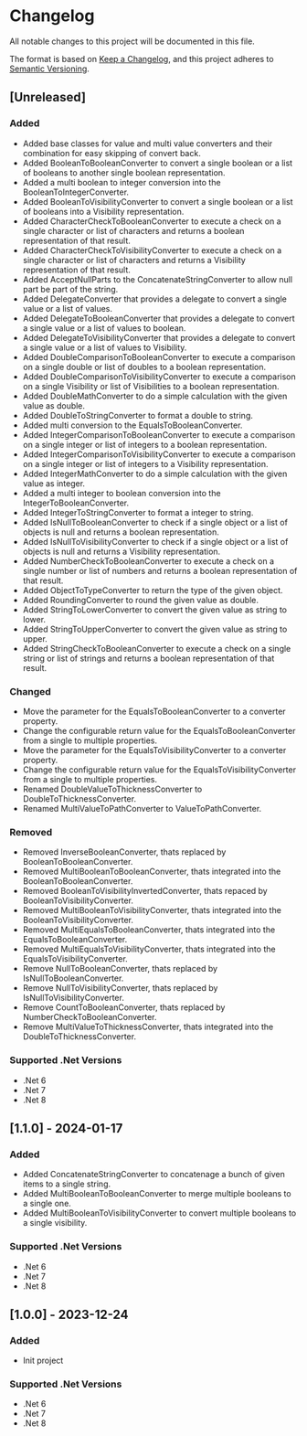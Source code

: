 # Changelog

All notable changes to this project will be documented in this file.

The format is based on [Keep a Changelog](https://keepachangelog.com/en/1.1.0/),
and this project adheres to [Semantic Versioning](https://semver.org/spec/v2.0.0.html).

## [Unreleased]
### Added
- Added base classes for value and  multi value converters and their combination for easy skipping of convert back.
- Added BooleanToBooleanConverter to convert a single boolean or a list of booleans to another single boolean representation.
- Added a multi boolean to integer conversion into the BooleanToIntegerConverter.
- Added BooleanToVisibilityConverter to convert a single boolean or a list of booleans into a Visibility representation.
- Added CharacterCheckToBooleanConverter to execute a check on a single character or list of characters and returns a boolean representation of that result.
- Added CharacterCheckToVisibilityConverter to execute a check on a single character or list of characters and returns a Visibility representation of that result.
- Added AcceptNullParts to the ConcatenateStringConverter to allow null part be part of the string.
- Added DelegateConverter that provides a delegate to convert a single value or a list of values.
- Added DelegateToBooleanConverter that provides a delegate to convert a single value or a list of values to boolean.
- Added DelegateToVisibilityConverter that provides a delegate to convert a single value or a list of values to Visibility.
- Added DoubleComparisonToBooleanConverter to execute a comparison on a single double or list of doubles to a boolean representation.
- Added DoubleComparisonToVisibilityConverter to execute a comparison on a single Visibility or list of Visibilities to a boolean representation.
- Added DoubleMathConverter to do a simple calculation with the given value as double.
- Added DoubleToStringConverter to format a double to string.
- Added multi conversion to the EqualsToBooleanConverter.
- Added IntegerComparisonToBooleanConverter to execute a comparison on a single integer or list of integers to a boolean representation.
- Added IntegerComparisonToVisibilityConverter to execute a comparison on a single integer or list of integers to a Visibility representation.
- Added IntegerMathConverter to do a simple calculation with the given value as integer.
- Added a multi integer to boolean conversion into the IntegerToBooleanConverter.
- Added IntegerToStringConverter to format a integer to string.
- Added IsNullToBooleanConverter to check if a single object or a list of objects is null and returns a boolean representation.
- Added IsNullToVisibilityConverter to check if a single object or a list of objects is null and returns a Visibility representation.
- Added NumberCheckToBooleanConverter to execute a check on a single number or list of numbers and returns a boolean representation of that result.
- Added ObjectToTypeConverter to return the type of the given object.
- Added RoundingConverter to round the given value as double.
- Added StringToLowerConverter to convert the given value as string to lower.
- Added StringToUpperConverter to convert the given value as string to upper.
- Added StringCheckToBooleanConverter to execute a check on a single string or list of strings and returns a boolean representation of that result.
### Changed
- Move the parameter for the EqualsToBooleanConverter to a converter property.
- Change the configurable return value for the EqualsToBooleanConverter from a single to multiple properties.
- Move the parameter for the EqualsToVisibilityConverter to a converter property.
- Change the configurable return value for the EqualsToVisibilityConverter from a single to multiple properties.
- Renamed DoubleValueToThicknessConverter to DoubleToThicknessConverter.
- Renamed MultiValueToPathConverter to ValueToPathConverter.
### Removed
- Removed InverseBooleanConverter, thats replaced by BooleanToBooleanConverter.
- Removed MultiBooleanToBooleanConverter, thats integrated into the BooleanToBooleanConverter.
- Removed BooleanToVisibilityInvertedConverter, thats repaced by BooleanToVisibilityConverter.
- Removed MultiBooleanToVisibilityConverter, thats integrated into the BooleanToVisibilityConverter.
- Removed MultiEqualsToBooleanConverter, thats integrated into the EqualsToBooleanConverter.
- Removed MultiEqualsToVisibilityConverter, thats integrated into the EqualsToVisibilityConverter.
- Remove NullToBooleanConverter, thats replaced by IsNullToBooleanConverter.
- Remove NullToVisibilityConverter, thats replaced by IsNullToVisibilityConverter.
- Remove CountToBooleanConverter, thats replaced by NumberCheckToBooleanConverter.
- Remove MultiValueToThicknessConverter, thats integrated into the DoubleToThicknessConverter.
### Supported .Net Versions
- .Net 6
- .Net 7
- .Net 8

## [1.1.0] - 2024-01-17
### Added
- Added ConcatenateStringConverter to concatenage a bunch of given items to a single string.
- Added MultiBooleanToBooleanConverter to merge multiple booleans to a single one.
- Added MultiBooleanToVisibilityConverter to convert multiple booleans to a single visibility.
### Supported .Net Versions
- .Net 6
- .Net 7
- .Net 8

## [1.0.0] - 2023-12-24
### Added
- Init project
### Supported .Net Versions
- .Net 6
- .Net 7
- .Net 8
